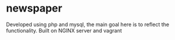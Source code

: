 # newspaper
Developed using php and mysql, the main goal here is to reflect the functionality. Built on NGINX server and vagrant
